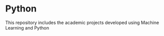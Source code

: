 # Python
This repository includes the academic projects developed using Machine Learning and Python
